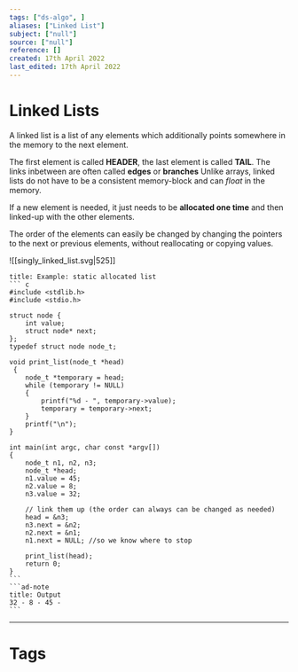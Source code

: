 ```yaml
---
tags: ["ds-algo", ]
aliases: ["Linked List"]
subject: ["null"]
source: ["null"]
reference: []
created: 17th April 2022
last_edited: 17th April 2022
---
```


# Linked Lists
A linked list is a list of any elements which additionally points somewhere in the memory to the next element.

The first element is called **HEADER**, the last element is called **TAIL**.
The links inbetween are often called **edges** or **branches**
Unlike arrays, linked lists do not have to be a consistent memory-block and can *float* in the memory.

If a new element is needed, it just needs to be **allocated one time** and then linked-up with the other elements.

The order of the elements can easily be changed by changing the pointers to the next or previous elements, without reallocating or copying values. 

![[singly_linked_list.svg|525]]

````ad-example
title: Example: static allocated list
``` c
#include <stdlib.h>
#include <stdio.h>

struct node {
	int value;
	struct node* next;
};
typedef struct node node_t;

void print_list(node_t *head) 
 {
	node_t *temporary = head;
	while (temporary != NULL)
	{
		printf("%d - ", temporary->value);
		temporary = temporary->next;
	}
	printf("\n");
}

int main(int argc, char const *argv[])
{
	node_t n1, n2, n3;
	node_t *head;
	n1.value = 45;
	n2.value = 8;
	n3.value = 32;

	// link them up (the order can always can be changed as needed)
	head = &n3;
	n3.next = &n2;
	n2.next = &n1;
	n1.next = NULL; //so we know where to stop 

	print_list(head);
	return 0;
}
```
```ad-note
title: Output
32 - 8 - 45 -
```
````

---
# Tags